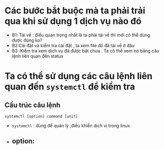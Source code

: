 # Các bước bắt buộc mà ta phải trải qua khi sử dụng 1 dịch vụ nào đó
- B1: Tải về : điều quan trọng nhất là ta phải tải về thì mới có thể dùng được đúng ko?
- B2:Cài đặt và kiểm tra cài đặt , ta xem file đó đã tải về ở đâu 
- B3 :Kiểm tra xem dịch vụ đã được bật chưa . Ta có thể xem nó bằng câu lệnh liên quan đến status
# Ta có thể sử dụng các câu lệnh liên quan đến `systemctl` để kiểm tra
## Cấu trúc câu lệnh
```
systemctl [option] command [unit]
```
- `systemctl` : dùng để quản lý ,điều khiển dịch vị trong linux
- option:
  - 